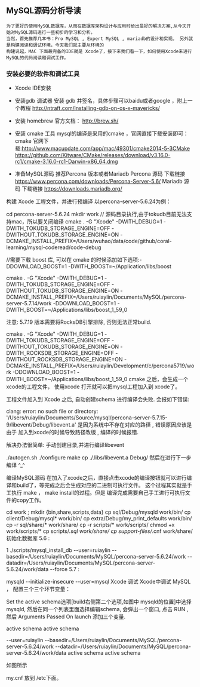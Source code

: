 ## MySQL源码分析导读
    为了更好的使用MySQL数据库，从而在数据库架构设计与应用时给出最好的解决方案,从今天开始对MySQL源码进行一些初步的学习和分析。
    当然，首先推荐几本书：Pro MySQL , Expert MySQL , mariadb的设计和实现。 另外就是构建阅读和调试环境，今天我们就主要从环境的
    构建说起，MAC 下面最完备的IDE就是 Xcode了，接下来我们看一下，如何使用Xcode来进行MySQL的代码阅读和调试工作。

### 安装必要的软件和调试工具
* Xcode IDE安装

* 安装gdb 调试器
    安装 gdb 并签名，具体步骤可以baidu或者google ，附上一个教程
    http://ntraft.com/installing-gdb-on-os-x-mavericks/
* 安装 homebrew
    官方文档： http://brew.sh/



* 安装 cmake 工具
    mysql的编译是采用的cmake ，官网直接下载安装即可：
    cmake 官网下载:http://www.macupdate.com/app/mac/49301/cmake2014-5-3CMake
    https://github.com/Kitware/CMake/releases/download/v3.16.0-rc1/cmake-3.16.0-rc1-Darwin-x86_64.dmg
    
* 准备MySQL源码
    推荐Percona 版本或者Mariadb
    Percona 源码 下载链接 https://www.percona.com/downloads/Percona-Server-5.6/
    Mariadb 源码 下载链接 https://downloads.mariadb.org/

构建 Xcode 工程文件，并进行预编译
以percona-server-5.6.24为例：

cd  percona-server-5.6.24
mkdir work 
// 源码目录执行,由于tokudb目前无法支持mac，所以要关闭编译
cmake . -G "Xcode" -DWITH_DEBUG=1  -DWITH_TOKUDB_STORAGE_ENGINE=OFF -DWITHOUT_TOKUDB_STORAGE_ENGINE=ON -DCMAKE_INSTALL_PREFIX=/Users/wuhao/data/code/github/coral-learning/mysql-coderead/code-debug

//需要下载 boost 库, 可以在 cmake 的时候添加如下选项:-DDOWNLOAD_BOOST=1 -DWITH_BOOST=~/Application/libs/boost

cmake . -G "Xcode" -DWITH_DEBUG=1  -DWITH_TOKUDB_STORAGE_ENGINE=OFF -DWITHOUT_TOKUDB_STORAGE_ENGINE=ON -DCMAKE_INSTALL_PREFIX=/Users/ruiaylin/Documents/MySQL/percona-server-5.7.14/work   -DDOWNLOAD_BOOST=1 -DWITH_BOOST=~/Applications/libs/boost_1_59_0

注意: 5.7.19 版本需要将RocksDB引擎排除, 否则无法正常build.

cmake . -G "Xcode" -DWITH_DEBUG=1  -DWITH_TOKUDB_STORAGE_ENGINE=OFF -DWITHOUT_TOKUDB_STORAGE_ENGINE=ON -DWITH_ROCKSDB_STORAGE_ENGINE=OFF -DWITHOUT_ROCKSDB_STORAGE_ENGINE=ON  -DCMAKE_INSTALL_PREFIX=/Users/ruiaylin/Development/c/percona5719/work   -DDOWNLOAD_BOOST=1 -DWITH_BOOST=~/Applications/libs/boost_1_59_0
cmake 之后，会生成一个 xcode的工程文件， 使用xcode 打开就可以把mysql工程加入到 xcode了。

工程文件加入到 Xcode 之后, 自动创建schema 进行编译会失败. 会报如下错误:

clang: error: no such file or directory: '/Users/ruiaylin/Documents/Source/mysql/percona-server-5.7.15-9/libevent/Debug/libevent.a'
是因为系统中不存在对应的路径 , 错误原因应该是由于 加入到xcode的时候导致路径改版 , 编译的时候报错.

解决办法很简单: 手动创建目录,并进行编译libevent

./autogen.sh
./configure
make 
cp ./.libs/libevent.a  Debug/
然后在进行下一步编译 ^_^

编译MySQL源码
在加入了xcode之后，直接点击xcode的编译按钮就可以进行编译和build了，等完成之后会生成对应的二进制可执行文件。
这个过程其实就是手工执行 make ， make install的过程。但是 编译完成需要自己手工进行可执行文件的copy工作。

cd work ; mkdir {bin,share,scripts,data} 
cp sql/Debug/mysqld work/bin/
cp client/Debug/mysql* work/bin/
cp extra/Debug/my_print_defaults work/bin/
cp -r sql/share/* work/share/
cp -r scripts/* work/scripts/
chmod +x work/scripts/*
cp scripts/*.sql  work/share/
cp support-files/*.cnf work/share/ 
初始化数据库
5.6 :

1
./scripts/mysql_install_db --user=ruiaylin --basedir=/Users/ruiaylin/Documents/MySQL/percona-server-5.6.24/work --datadir=/Users/ruiaylin/Documents/MySQL/percona-server-5.6.24/work/data  --force
5.7 :

mysqld --initialize-insecure --user=mysql
Xcode 调试
Xcode中调试 MySQL ， 配置三个三个环节变量：

Set the active schema选项[build右侧第二个选项,如图中 mysqld的位置]中选择 mysqld, 然后在同一个列表里面选择编辑schema,
会弹出一个窗口, 点击 RUN , 然后 Arguments Passed On launch 添加三个变量.

active schema
active schema

--user=ruiaylin 
--basedir=/Users/ruiaylin/Documents/MySQL/percona-server-5.6.24/work 
--datadir=/Users/ruiaylin/Documents/MySQL/percona-server-5.6.24/work/data
active schema
active schema

如图所示

my.cnf 放到 /etc下面。
